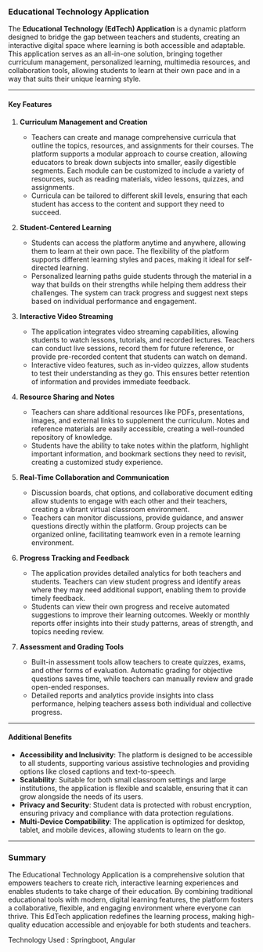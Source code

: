 ### Educational Technology Application

The **Educational Technology (EdTech) Application** is a dynamic platform designed to bridge the gap between teachers and students, creating an interactive digital space where learning is both accessible and adaptable. 
This application serves as an all-in-one solution, bringing together curriculum management, personalized learning, multimedia resources, and collaboration tools, allowing students to learn at their own pace and in a way that suits their unique learning style.

---

#### Key Features

1. **Curriculum Management and Creation**
   - Teachers can create and manage comprehensive curricula that outline the topics, resources, and assignments for their courses. The platform supports a modular approach to course creation, allowing educators to break down subjects into smaller,
     easily digestible segments. Each module can be customized to include a variety of resources, such as reading materials, video lessons, quizzes, and assignments.
   - Curricula can be tailored to different skill levels, ensuring that each student has access to the content and support they need to succeed.

2. **Student-Centered Learning**
   - Students can access the platform anytime and anywhere, allowing them to learn at their own pace. The flexibility of the platform supports different learning styles and paces, making it ideal for self-directed learning.
   - Personalized learning paths guide students through the material in a way that builds on their strengths while helping them address their challenges. The system can track progress and suggest next steps based on individual performance and engagement.

3. **Interactive Video Streaming**
   - The application integrates video streaming capabilities, allowing students to watch lessons, tutorials, and recorded lectures. Teachers can conduct live sessions, record them for future reference, or provide pre-recorded content that students can watch on demand.
   - Interactive video features, such as in-video quizzes, allow students to test their understanding as they go. This ensures better retention of information and provides immediate feedback.

4. **Resource Sharing and Notes**
   - Teachers can share additional resources like PDFs, presentations, images, and external links to supplement the curriculum. Notes and reference materials are easily accessible, creating a well-rounded repository of knowledge.
   - Students have the ability to take notes within the platform, highlight important information, and bookmark sections they need to revisit, creating a customized study experience.

5. **Real-Time Collaboration and Communication**
   - Discussion boards, chat options, and collaborative document editing allow students to engage with each other and their teachers, creating a vibrant virtual classroom environment.
   - Teachers can monitor discussions, provide guidance, and answer questions directly within the platform. Group projects can be organized online, facilitating teamwork even in a remote learning environment.

6. **Progress Tracking and Feedback**
   - The application provides detailed analytics for both teachers and students. Teachers can view student progress and identify areas where they may need additional support, enabling them to provide timely feedback.
   - Students can view their own progress and receive automated suggestions to improve their learning outcomes. Weekly or monthly reports offer insights into their study patterns, areas of strength, and topics needing review.

7. **Assessment and Grading Tools**
   - Built-in assessment tools allow teachers to create quizzes, exams, and other forms of evaluation. Automatic grading for objective questions saves time, while teachers can manually review and grade open-ended responses.
   - Detailed reports and analytics provide insights into class performance, helping teachers assess both individual and collective progress.

---

#### Additional Benefits

- **Accessibility and Inclusivity**: The platform is designed to be accessible to all students, supporting various assistive technologies and providing options like closed captions and text-to-speech.
- **Scalability**: Suitable for both small classroom settings and large institutions, the application is flexible and scalable, ensuring that it can grow alongside the needs of its users.
- **Privacy and Security**: Student data is protected with robust encryption, ensuring privacy and compliance with data protection regulations.
- **Multi-Device Compatibility**: The application is optimized for desktop, tablet, and mobile devices, allowing students to learn on the go.

---

### Summary

The Educational Technology Application is a comprehensive solution that empowers teachers to create rich, interactive learning experiences and enables students to take charge of their education. 
By combining traditional educational tools with modern, digital learning features, the platform fosters a collaborative, flexible, and engaging environment where everyone can thrive. This EdTech application redefines the learning process, 
making high-quality education accessible and enjoyable for both students and teachers.


Technology Used : 
Springboot, Angular
